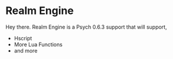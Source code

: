 # Realm Engine

Hey there. Realm Engine is a Psych 0.6.3 support that will support, 

- Hscript
- More Lua Functions
- and more
